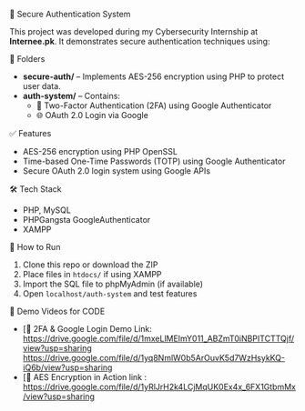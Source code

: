  🔐 Secure Authentication System

This project was developed during my Cybersecurity Internship at **Internee.pk**. It demonstrates secure authentication techniques using:

📁 Folders
- **secure-auth/** – Implements AES-256 encryption using PHP to protect user data.
- **auth-system/** – Contains:
  - 🔑 Two-Factor Authentication (2FA) using Google Authenticator
  - 🌐 OAuth 2.0 Login via Google

 ✅ Features
- AES-256 encryption using PHP OpenSSL
- Time-based One-Time Passwords (TOTP) using Google Authenticator
- Secure OAuth 2.0 login system using Google APIs

 🛠 Tech Stack
- PHP, MySQL
- PHPGangsta GoogleAuthenticator
- XAMPP 

 🧪 How to Run
1. Clone this repo or download the ZIP
2. Place files in `htdocs/` if using XAMPP
3. Import the SQL file to phpMyAdmin (if available)
4. Open `localhost/auth-system` and test features

🎥 Demo Videos for CODE 
- [🔗 2FA & Google Login Demo Link:
 https://drive.google.com/file/d/1mxeLlMEImY011_ABZmT0iNBPITCTTQjf/view?usp=sharing
https://drive.google.com/file/d/1yq8NmlW0b5ArOuvK5d7WzHsykKQ-iQ6b/view?usp=sharing
- [🔗 AES Encryption in Action link :
   https://drive.google.com/file/d/1yRlJrH2k4LCjMqUK0Ex4x_6FX1GtbmMx/view?usp=sharing 


